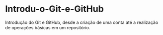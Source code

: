 # Introdu-o-Git-e-GitHub
Introdução do Git e GitHub, desde a criação de uma conta até a realização de operações básicas em um repositório.

